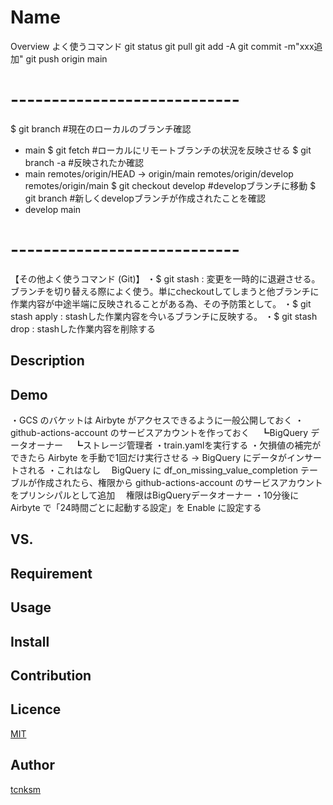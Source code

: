 Name
====

Overview
よく使うコマンド
git status
git pull
git add -A
git commit -m"xxx追加"
git push origin main
# ----------------------------
$ git branch #現在のローカルのブランチ確認
* main
$ git fetch #ローカルにリモートブランチの状況を反映させる
$ git branch -a #反映されたか確認
* main
  remotes/origin/HEAD -> origin/main
  remotes/origin/develop
  remotes/origin/main
$ git checkout develop #developブランチに移動
$ git branch #新しくdevelopブランチが作成されたことを確認
* develop
  main
# ----------------------------
【その他よく使うコマンド (Git)】
・$ git stash : 変更を一時的に退避させる。
ブランチを切り替える際によく使う。単にcheckoutしてしまうと他ブランチに作業内容が中途半端に反映されることがある為、その予防策として。
・$ git stash apply : stashした作業内容を今いるブランチに反映する。
・$ git stash drop : stashした作業内容を削除する

## Description

## Demo
・GCS のバケットは Airbyte がアクセスできるように一般公開しておく
・github-actions-account のサービスアカウントを作っておく
　┗BigQuery データオーナー
　┗ストレージ管理者
・train.yamlを実行する
・欠損値の補完ができたら Airbyte を手動で1回だけ実行させる → BigQuery にデータがインサートされる
・これはなし
　BigQuery に df_on_missing_value_completion テーブルが作成されたら、権限から github-actions-account のサービスアカウントをプリンシパルとして追加
　権限はBigQueryデータオーナー
・10分後に Airbyte で「24時間ごとに起動する設定」を Enable に設定する

## VS.

## Requirement

## Usage

## Install

## Contribution

## Licence

[MIT](https://github.com/tcnksm/tool/blob/master/LICENCE)

## Author

[tcnksm](https://github.com/tcnksm)